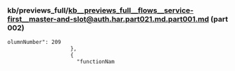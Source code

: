 ### kb/previews_full/kb__previews_full__flows__service-first__master-and-slot@auth.har.part021.md.part001.md (part 002)

```md
olumnNumber": 209
                    },
                    {
                      "functionNam
```

```
